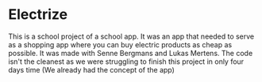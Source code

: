 # Electrize
This is a school project of a school app. It was an app that needed to serve as a shopping app where you can buy electric products as cheap as possible. It was made with Senne Bergmans and Lukas Mertens. The code isn't the cleanest as we were struggling to finish this project in only four days time (We already had the concept of the app)
